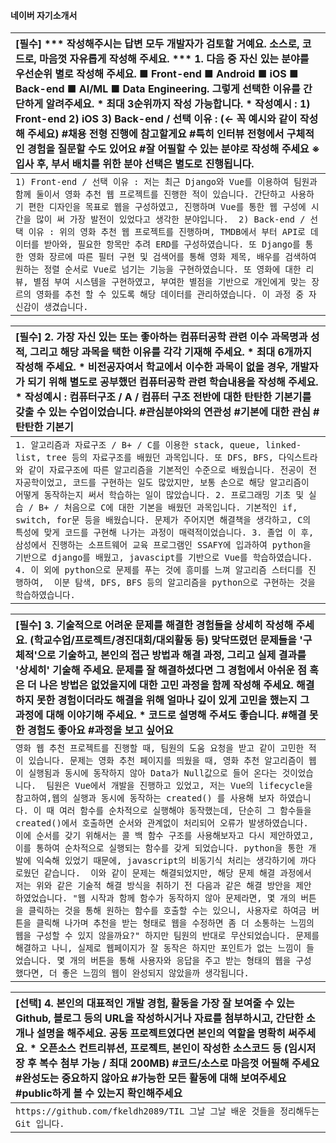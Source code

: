 #### 네이버 자기소개서

| [필수] *** 작성해주시는 답변 모두 개발자가 검토할 거예요. 소스로, 코드로, 마음껏 자유롭게 작성해 주세요. *** 1. 다음 중 자신 있는 분야를 우선순위 별로 작성해 주세요. ■ Front-end ■ Android ■ iOS ■ Back-end ■ AI/ML ■ Data Engineering. 그렇게 선택한 이유를 간단하게 알려주세요. * 최대 3순위까지 작성 가능합니다. * 작성예시 : 1) Front-end 2) iOS 3) Back-end / 선택 이유 : (← 꼭 예시와 같이 작성해 주세요) #채용 전형 진행에 참고할게요 #특히 인터뷰 전형에서 구체적인 경험을 질문할 수도 있어요 #잘 어필할 수 있는 분야로 작성해 주세요 ※ 입사 후, 부서 배치를 위한 분야 선택은 별도로 진행됩니다. |
| :----------------------------------------------------------- |
| `1) Front-end / 선택 이유 : 저는 최근 Django와 Vue를 이용하여 팀원과 함께 둘이서 영화 추천 웹 프로젝트를 진행한 적이 있습니다. 간단하고 사용하기 편한 디자인을 목표로 웹을 구성하였고, 진행하며 Vue를 통한 웹 구성에 시간을 많이 써 가장 발전이 있었다고 생각한 분야입니다.  2) Back-end / 선택 이유 : 위의 영화 추천 웹 프로젝트를 진행하며, TMDB에서 부터 API로 데이터를 받아와, 필요한 항목만 추려 ERD를 구성하였습니다. 또 Django를 통한 영화 장르에 따른 필터 구현 및 검색어를 통해 영화 제목, 배우를 검색하여 원하는 정렬 순서로 Vue로 넘기는 기능을 구현하였습니다. 또 영화에 대한 리뷰, 별점 부여 시스템을 구현하였고, 부여한 별점을 기반으로 개인에게 맞는 장르의 영화를 추천 할 수 있도록 해당 데이터를 관리하였습니다. 이 과정 중 자신감이 생겼습니다.` |

| [필수] 2. 가장 자신 있는 또는 좋아하는 컴퓨터공학 관련 이수 과목명과 성적, 그리고 해당 과목을 택한 이유를 각각 기재해 주세요. * 최대 6개까지 작성해 주세요. * 비전공자여서 학교에서 이수한 과목이 없을 경우, 개발자가 되기 위해 별도로 공부했던 컴퓨터공학 관련 학습내용을 작성해 주세요. * 작성예시 : 컴퓨터구조 / A / 컴퓨터 구조 전반에 대한 탄탄한 기본기를 갖출 수 있는 수업이었습니다. #관심분야와의 연관성 #기본에 대한 관심 #탄탄한 기본기 |
| :----------------------------------------------------------- |
| `1. 알고리즘과 자료구조 / B+ / C를 이용한 stack, queue, linked-list, tree 등의 자료구조를 배웠던 과목입니다. 또 DFS, BFS, 다익스트라와 같이 자료구조에 따른 알고리즘을 기본적인 수준으로 배웠습니다. 전공이 전자공학이었고, 코드를 구현하는 일도 많았지만, 보통 손으로 해당 알고리즘이 어떻게 동작하는지 써서 학습하는 일이 많았습니다. 2. 프로그래밍 기초 및 실습 / B+ / 처음으로 C에 대한 기본을 배웠던 과목입니다. 기본적인 if, switch, for문 등을 배웠습니다. 문제가 주어지면 해결책을 생각하고, C의 특성에 맞게 코드를 구현해 나가는 과정이 매력적이었습니다. 3. 졸업 이 후, 삼성에서 진행하는 소프트웨어 교육 프로그램인 SSAFY에 입과하여 python을 기반으로 django를 배웠고, javascipt를 기반으로 Vue를 학습하였습니다. 4. 이 외에 python으로 문제를 푸는 것에 흥미를 느껴 알고리즘 스터디를 진행하여,  이분 탐색, DFS, BFS 등의 알고리즘을 python으로 구현하는 것을 학습하였습니다.` |

| [필수] 3. 기술적으로 어려운 문제를 해결한 경험들을 상세히 작성해 주세요. (학교수업/프로젝트/경진대회/대외활동 등) 맞닥뜨렸던 문제들을 '구체적'으로 기술하고, 본인의 접근 방법과 해결 과정, 그리고 실제 결과를 '상세히' 기술해 주세요. 문제를 잘 해결하셨다면 그 경험에서 아쉬운 점 혹은 더 나은 방법은 없었을지에 대한 고민 과정을 함께 작성해 주세요. 해결하지 못한 경험이더라도 해결을 위해 얼마나 깊이 있게 고민을 했는지 그 과정에 대해 이야기해 주세요. * 코드로 설명해 주셔도 좋습니다. #해결 못한 경험도 좋아요 #과정을 보고 싶어요 |
| :----------------------------------------------------------- |
| `영화 웹 추천 프로젝트를 진행할 때, 팀원의 도움 요청을 받고 같이 고민한 적이 있습니다. 문제는 영화 추천 페이지를 띄웠을 때, 영화 추천 알고리즘이 웹이 실행됨과 동시에 동작하지 않아 Data가 Null값으로 들어 온다는 것이었습니다.  팀원은 Vue에서 개발을 진행하고 있었고, 저는 Vue의 lifecycle을 참고하여,웹의 실행과 동시에 동작하는 created() 를 사용해 보자 하였습니다. 이 때 여러 함수를 순차적으로 실행해야 동작했는데, 단순히 그 함수들을 created()에서 호출하면 순서와 관계없이 처리되어 오류가 발생하였습니다. 이에 순서를 갖기 위해서는 콜 백 함수 구조를 사용해보자고 다시 제안하였고, 이를 통하여 순차적으로 실행되는 함수를 갖게 되었습니다. python을 통한 개발에 익숙해 있었기 때문에, javascript의 비동기식 처리는 생각하기에 까다로웠던 같습니다.  이와 같이 문제는 해결되었지만, 해당 문제 해결 과정에서 저는 위와 같은 기술적 해결 방식을 취하기 전 다음과 같은 해결 방안을 제안 하였었습니다. "웹 시작과 함께 함수가 동작하지 않아 문제라면, 몇 개의 버튼을 클릭하는 것을 통해 원하는 함수를 호출할 수는 있으니, 사용자로 하여금 버튼을 클릭해 나가며 추천을 받는 형태로 웹을 수정하면 좀 더 소통하는 느낌의 웹을 구성할 수 있지 않을까요?" 하지만 팀원의 반대로 무산되었습니다. 문제를 해결하고 나니, 실제로 웹페이지가 잘 동작은 하지만 포인트가 없는 느낌이 들었습니다. 몇 개의 버튼을 통해 사용자와 응답을 주고 받는 형태의 웹을 구성 했다면, 더 좋은 느낌의 웹이 완성되지 않았을까 생각됩니다.` |

| [선택] 4. 본인의 대표적인 개발 경험, 활동을 가장 잘 보여줄 수 있는 Github, 블로그 등의 URL을 작성하시거나 자료를 첨부하시고, 간단한 소개나 설명을 해주세요. 공동 프로젝트였다면 본인의 역할을 명확히 써주세요. * 오픈소스 컨트리뷰션, 프로젝트, 본인이 작성한 소스코드 등 (임시저장 후 복수 첨부 가능 / 최대 200MB)  #코드/소스로 마음껏 어필해 주세요 #완성도는 중요하지 않아요 #가능한 모든 활동에 대해 보여주세요 #public하게 볼 수 있는지 확인해주세요 |
| :----------------------------------------------------------- |
| `https://github.com/fkeldh2089/TIL 그날 그날 배운 것들을 정리해두는 Git 입니다.` |
